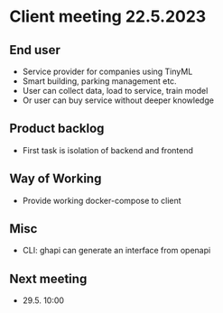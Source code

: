 # Client meeting 22.5.2023

## End user
- Service provider for companies using TinyML
- Smart building, parking management etc.
- User can collect data, load to service, train model
- Or user can buy service without deeper knowledge

## Product backlog
- First task is isolation of backend and frontend

## Way of Working
- Provide working docker-compose to client

## Misc
- CLI: ghapi can generate an interface from openapi

## Next meeting
- 29.5. 10:00